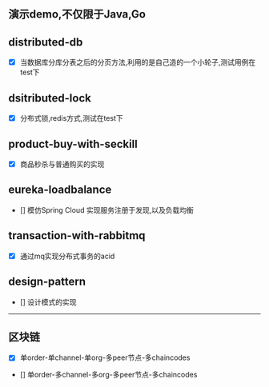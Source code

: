 ## 演示demo,不仅限于Java,Go


distributed-db
---
* [x] 当数据库分库分表之后的分页方法,利用的是自己造的一个小轮子,测试用例在test下

dsitributed-lock
---
* [x] 分布式锁,redis方式,测试在test下


product-buy-with-seckill
---
* [x] 商品秒杀与普通购买的实现

eureka-loadbalance
---

* [] 模仿Spring Cloud 实现服务注册于发现,以及负载均衡


transaction-with-rabbitmq
---

* [x] 通过mq实现分布式事务的acid


design-pattern
---

* [] 设计模式的实现

---
区块链
---
* [x] 单order-单channel-单org-多peer节点-多chaincodes
- [] 单order-多channel-多org-多peer节点-多chaincodes



